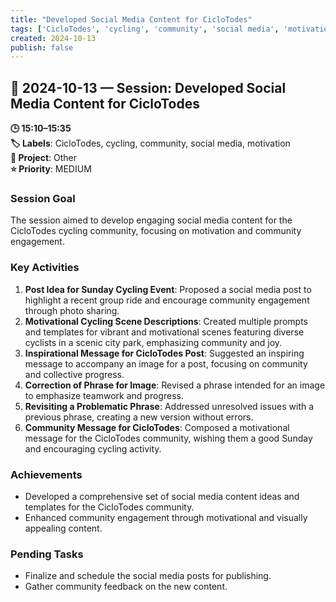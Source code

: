 ```yaml
---
title: "Developed Social Media Content for CicloTodes"
tags: ['CicloTodes', 'cycling', 'community', 'social media', 'motivation']
created: 2024-10-13
publish: false
---
```


## 📅 2024-10-13 — Session: Developed Social Media Content for CicloTodes

**🕒 15:10–15:35**  
**🏷️ Labels**: CicloTodes, cycling, community, social media, motivation  
**📂 Project**: Other  
**⭐ Priority**: MEDIUM  


### Session Goal
The session aimed to develop engaging social media content for the CicloTodes cycling community, focusing on motivation and community engagement.

### Key Activities
1. **Post Idea for Sunday Cycling Event**: Proposed a social media post to highlight a recent group ride and encourage community engagement through photo sharing.
2. **Motivational Cycling Scene Descriptions**: Created multiple prompts and templates for vibrant and motivational scenes featuring diverse cyclists in a scenic city park, emphasizing community and joy.
3. **Inspirational Message for CicloTodes Post**: Suggested an inspiring message to accompany an image for a post, focusing on community and collective progress.
4. **Correction of Phrase for Image**: Revised a phrase intended for an image to emphasize teamwork and progress.
5. **Revisiting a Problematic Phrase**: Addressed unresolved issues with a previous phrase, creating a new version without errors.
6. **Community Message for CicloTodes**: Composed a motivational message for the CicloTodes community, wishing them a good Sunday and encouraging cycling activity.

### Achievements
- Developed a comprehensive set of social media content ideas and templates for the CicloTodes community.
- Enhanced community engagement through motivational and visually appealing content.

### Pending Tasks
- Finalize and schedule the social media posts for publishing.
- Gather community feedback on the new content.
